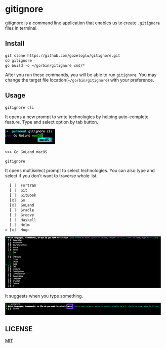 # gitignore

gitignore is a command line application that enables us to create `.gitignore` files in terminal. 

## Install

```shell
git clone https://github.com/gozeloglu/gitignore.git
cd gitignore
go build -o ~/go/bin/gitignore cmd/*
```

After you run these commands, you will be able to run `gitignore`. You may change the target file location(`~/go/bin/gitignore`) with your 
preference.

## Usage

```shell
gitignore cli
```
It opens a new prompt to write technologies by helping auto-complete feature. Type and select option by tab button.

![img.png](img/cli_arg.png)

```shell
>>> Go GoLand macOS 
```

```shell
gitignore
```
It opens multiselect prompt to select technologies. You can also type and select if you don't want to traverse whole list.
```shell
  [ ]  Fortran
  [ ]  Git
  [ ]  GitBook
  [x]  Go
  [x]  GoLand
  [ ]  Gradle
  [ ]  Groovy
  [ ]  Haskell
  [ ]  Helm
> [x]  Hugo
```

![img_3.png](img/selected.png)

It suggests when you type something.

![img_2.png](img/suggest.png)

## LICENSE
[MIT](LICENSE)